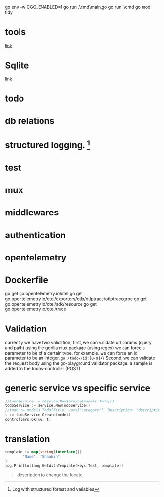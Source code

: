 go env -w CGO_ENABLED=1
go run .\cmd\main.go
go run .\cmd
go mod tidy

# tools
[link](https://github.com/avelino/awesome-go)


# Sqlite
[link](https://jmeubank.github.io/tdm-gcc/download/)

# todo

# db relations

# structured logging. [^1]

# test

# mux

# middlewares

# authentication

# opentelemetry

# Dockerfile

go get go.opentelemetry.io/otel
go get go.opentelemetry.io/otel/exporters/otlp/otlptrace/otlptracegrpc
go get go.opentelemetry.io/otel/sdk/resource
go get go.opentelemetry.io/otel/trace

# Validation

currently we have two validation, first, we can validate url params (query and path) using the gorilla mux package (using regex)
we can force a parameter to be of a certain type, for example, we can force an id parameter to be an integer.
`go /todo/{id:[0-9]+}`
Second, we can validate the request body using the go-playground validator package.
a sample is added to the todos-controller (POST)

# generic service vs specific service
```go
//todoService := service.NewService[models.Todo]()
todoService := service.NewTodoService()
//todo := models.Todo{Title: vars["category"], Description: "description"}
t := todoService.Create(model)
controllers.Ok(&w, t)
```

# translation
```go
template := map[string]interface{}{
		"Name": "Shaahin",
}
log.Println(lang.GetWithTemplate(keys.Test, template))
```
> description
to change the locate


[^1]: Log with structured format and variables
